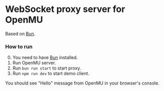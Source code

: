 # WebSocket proxy server for OpenMU

Based on [Bun](https://bun.sh).

### How to run

0. You need to have [Bun](https://bun.sh) installed.
1. Run OpenMU server.
2. Run `bun run start` to start proxy.
3. Run `npm run dev` to start demo client.

You should see "Hello" message from OpenMU in your browser's console.
